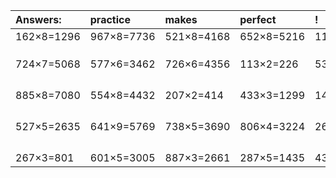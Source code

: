 | Answers: | practice | makes | perfect | ! |
| :--- | :--- | :--- | :--- | :--- |
| 162×8=1296 | 967×8=7736 | 521×8=4168 | 652×8=5216 | 116×2=232 | 
|   |   |   |   |   | 
|   |   |   |   |   | 
|   |   |   |   |   | 
| 724×7=5068 | 577×6=3462 | 726×6=4356 | 113×2=226 | 538×7=3766 | 
|   |   |   |   |   | 
|   |   |   |   |   | 
|   |   |   |   |   | 
|   |   |   |   |   | 
| 885×8=7080 | 554×8=4432 | 207×2=414 | 433×3=1299 | 140×2=280 | 
|   |   |   |   |   | 
|   |   |   |   |   | 
|   |   |   |   |   | 
|   |   |   |   |   | 
| 527×5=2635 | 641×9=5769 | 738×5=3690 | 806×4=3224 | 264×7=1848 | 
|   |   |   |   |   | 
|   |   |   |   |   | 
|   |   |   |   |   | 
|   |   |   |   |   | 
| 267×3=801 | 601×5=3005 | 887×3=2661 | 287×5=1435 | 439×2=878 | 
